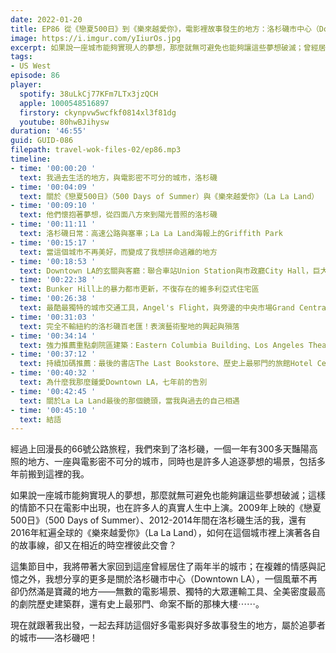 ```yaml
---
date: 2022-01-20
title: EP86 從《戀夏500日》到《樂來越愛你》，電影裡故事發生的地方：洛杉磯市中心（Downtown LA）
image: https://i.imgur.com/yIiurOs.jpg
excerpt: 如果說一座城市能夠實現人的夢想，那麼就無可避免也能夠讓這些夢想破滅；曾經居住在洛杉磯的我，真實人生中如何和《戀夏500日》與《樂來越愛你》的故事線有了交會？風華不再卻仍然滿是寶藏的洛杉磯市中心（Downtown LA），為何又如此令我鍾愛？一起去拜訪這座屬於追夢者的城市吧！
tags:
- US West
episode: 86
player:
  spotify: 38uLkCj77KFm7LTx3jzQCH
  apple: 1000548516897
  firstory: ckynpvw5wcfkf0814xl3f81dg
  youtube: 80hwBJihysw
duration: '46:55'
guid: GUID-086
filepath: travel-wok-files-02/ep86.mp3
timeline:
- time: '00:00:20 '
  text: 我過去生活的地方，與電影密不可分的城市，洛杉磯
- time: '00:04:09 '
  text: 關於《戀夏500日》（500 Days of Summer）與《樂來越愛你》（La La Land）
- time: '00:09:10 '
  text: 他們懷抱著夢想，從四面八方來到陽光普照的洛杉磯
- time: '00:11:11 '
  text: 洛杉磯日常：高速公路與塞車；La La Land海報上的Griffith Park
- time: '00:15:17 '
  text: 當這個城市不再美好，而變成了我想拼命逃離的地方
- time: '00:18:53 '
  text: Downtown LA的玄關與客廳：聯合車站Union Station與市政廳City Hall，巨大醒目的公共建築群（Grand Park、Walt Disney Concert Hall、The Broad）
- time: '00:22:38 '
  text: Bunker Hill上的暴力都市更新，不復存在的維多利亞式住宅區
- time: '00:26:38 '
  text: 最酷最獨特的城市交通工具，Angel's Flight，與旁邊的中央市場Grand Central Market及Angel's Knoll公園，到處都是電影場景
- time: '00:31:03 '
  text: 完全不輸紐約的洛杉磯百老匯！表演藝術聖地的興起與殞落
- time: '00:34:14 '
  text: 強力推薦重點劇院區建築：Eastern Columbia Building、Los Angeles Theatre、Rialto Theatre（現為Urban Outfitter）、Tower Theatre（現為Apple Store）
- time: '00:37:12 '
  text: 持續加碼推薦：最後的書店The Last Bookstore、歷史上最邪門的旅館Hotel Cecil、建築界的超級影星Bradbury Building
- time: '00:40:32 '
  text: 為什麼我那麼鍾愛Downtown LA，七年前的告別
- time: '00:42:45 '
  text: 關於La La Land最後的那個鏡頭，當我與過去的自己相遇
- time: '00:45:10 '
  text: 結語
---
```

經過上回漫長的66號公路旅程，我們來到了洛杉磯，一個一年有300多天豔陽高照的地方、一座與電影密不可分的城市，同時也是許多人追逐夢想的場景，包括多年前搬到這裡的我。

如果說一座城市能夠實現人的夢想，那麼就無可避免也能夠讓這些夢想破滅；這樣的情節不只在電影中出現，也在許多人的真實人生中上演。2009年上映的《戀夏500日》（500 Days of Summer）、2012-2014年間在洛杉磯生活的我，還有2016年紅遍全球的《樂來越愛你》（La La Land），如何在這個城市裡上演著各自的故事線，卻又在相近的時空裡彼此交會？

這集節目中，我將帶著大家回到這座曾經居住了兩年半的城市；在複雜的情感與記憶之外，我想分享的更多是關於洛杉磯市中心（Downtown LA），一個風華不再卻仍然滿是寶藏的地方——無數的電影場景、獨特的大眾運輸工具、全美密度最高的劇院歷史建築群，還有史上最邪門、命案不斷的那棟大樓⋯⋯。

現在就跟著我出發，一起去拜訪這個好多電影與好多故事發生的地方，屬於追夢者的城市——洛杉磯吧！

